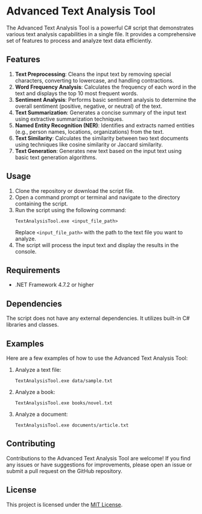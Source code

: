# Advanced Text Analysis Tool

The Advanced Text Analysis Tool is a powerful C# script that demonstrates various text analysis capabilities in a single file. It provides a comprehensive set of features to process and analyze text data efficiently.

## Features

1. **Text Preprocessing**: Cleans the input text by removing special characters, converting to lowercase, and handling contractions.
2. **Word Frequency Analysis**: Calculates the frequency of each word in the text and displays the top 10 most frequent words.
3. **Sentiment Analysis**: Performs basic sentiment analysis to determine the overall sentiment (positive, negative, or neutral) of the text.
4. **Text Summarization**: Generates a concise summary of the input text using extractive summarization techniques.
5. **Named Entity Recognition (NER)**: Identifies and extracts named entities (e.g., person names, locations, organizations) from the text.
6. **Text Similarity**: Calculates the similarity between two text documents using techniques like cosine similarity or Jaccard similarity.
7. **Text Generation**: Generates new text based on the input text using basic text generation algorithms.

## Usage

1. Clone the repository or download the script file.
2. Open a command prompt or terminal and navigate to the directory containing the script.
3. Run the script using the following command:
   ```
   TextAnalysisTool.exe <input_file_path>
   ```
   Replace `<input_file_path>` with the path to the text file you want to analyze.
4. The script will process the input text and display the results in the console.

## Requirements

- .NET Framework 4.7.2 or higher

## Dependencies

The script does not have any external dependencies. It utilizes built-in C# libraries and classes.

## Examples

Here are a few examples of how to use the Advanced Text Analysis Tool:

1. Analyze a text file:
   ```
   TextAnalysisTool.exe data/sample.txt
   ```

2. Analyze a book:
   ```
   TextAnalysisTool.exe books/novel.txt
   ```

3. Analyze a document:
   ```
   TextAnalysisTool.exe documents/article.txt
   ```

## Contributing

Contributions to the Advanced Text Analysis Tool are welcome! If you find any issues or have suggestions for improvements, please open an issue or submit a pull request on the GitHub repository.

## License

This project is licensed under the [MIT License](LICENSE).
